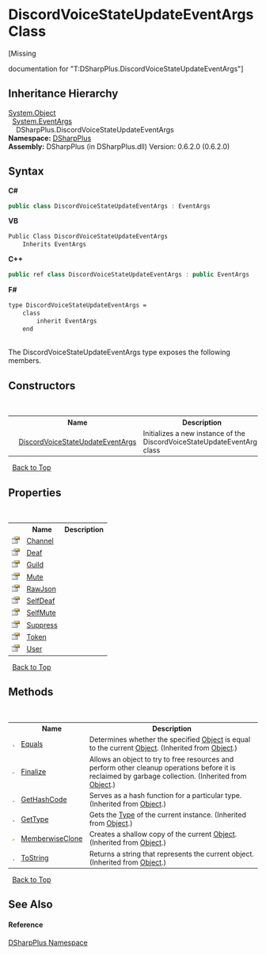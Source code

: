 # DiscordVoiceStateUpdateEventArgs Class
 

\[Missing <summary> documentation for "T:DSharpPlus.DiscordVoiceStateUpdateEventArgs"\]


## Inheritance Hierarchy
<a href="http://msdn2.microsoft.com/en-us/library/e5kfa45b" target="_blank">System.Object</a><br />&nbsp;&nbsp;<a href="http://msdn2.microsoft.com/en-us/library/118wxtk3" target="_blank">System.EventArgs</a><br />&nbsp;&nbsp;&nbsp;&nbsp;DSharpPlus.DiscordVoiceStateUpdateEventArgs<br />
**Namespace:**&nbsp;<a href="503971eb-de5e-a570-9922-de9500a9b1cc">DSharpPlus</a><br />**Assembly:**&nbsp;DSharpPlus (in DSharpPlus.dll) Version: 0.6.2.0 (0.6.2.0)

## Syntax

**C#**<br />
``` C#
public class DiscordVoiceStateUpdateEventArgs : EventArgs
```

**VB**<br />
``` VB
Public Class DiscordVoiceStateUpdateEventArgs
	Inherits EventArgs
```

**C++**<br />
``` C++
public ref class DiscordVoiceStateUpdateEventArgs : public EventArgs
```

**F#**<br />
``` F#
type DiscordVoiceStateUpdateEventArgs =  
    class
        inherit EventArgs
    end
```

<br />
The DiscordVoiceStateUpdateEventArgs type exposes the following members.


## Constructors
&nbsp;<table><tr><th></th><th>Name</th><th>Description</th></tr><tr><td>![Public method](media/pubmethod.gif "Public method")</td><td><a href="2dffe7c5-1e55-1642-5d3a-8098e7e439ca">DiscordVoiceStateUpdateEventArgs</a></td><td>
Initializes a new instance of the DiscordVoiceStateUpdateEventArgs class</td></tr></table>&nbsp;
<a href="#discordvoicestateupdateeventargs-class">Back to Top</a>

## Properties
&nbsp;<table><tr><th></th><th>Name</th><th>Description</th></tr><tr><td>![Public property](media/pubproperty.gif "Public property")</td><td><a href="100bd7ce-db68-f04b-b5d0-0ed4d25bbf15">Channel</a></td><td /></tr><tr><td>![Public property](media/pubproperty.gif "Public property")</td><td><a href="f4edef91-8197-3d5f-c5ca-ba1820d96900">Deaf</a></td><td /></tr><tr><td>![Public property](media/pubproperty.gif "Public property")</td><td><a href="88119494-4826-0fb9-cc86-026411a8d0e5">Guild</a></td><td /></tr><tr><td>![Public property](media/pubproperty.gif "Public property")</td><td><a href="b6db6bdb-1225-023e-5ec0-2d5854ff0564">Mute</a></td><td /></tr><tr><td>![Public property](media/pubproperty.gif "Public property")</td><td><a href="256660e0-d4c6-8537-5ae7-20cb258a76b4">RawJson</a></td><td /></tr><tr><td>![Public property](media/pubproperty.gif "Public property")</td><td><a href="7c80c00a-d67e-6ec7-bb72-8fd916f2df4a">SelfDeaf</a></td><td /></tr><tr><td>![Public property](media/pubproperty.gif "Public property")</td><td><a href="9ed0542f-46d0-e0ba-abab-1c7bca2599a7">SelfMute</a></td><td /></tr><tr><td>![Public property](media/pubproperty.gif "Public property")</td><td><a href="f5cb54e0-aa79-4a2a-6f73-019afb7ace89">Suppress</a></td><td /></tr><tr><td>![Public property](media/pubproperty.gif "Public property")</td><td><a href="ec3fa5a2-b7b6-a6ce-91a3-b4732d9cac57">Token</a></td><td /></tr><tr><td>![Public property](media/pubproperty.gif "Public property")</td><td><a href="71305c0e-4fca-a556-6b5c-3bac57724c9e">User</a></td><td /></tr></table>&nbsp;
<a href="#discordvoicestateupdateeventargs-class">Back to Top</a>

## Methods
&nbsp;<table><tr><th></th><th>Name</th><th>Description</th></tr><tr><td>![Public method](media/pubmethod.gif "Public method")</td><td><a href="http://msdn2.microsoft.com/en-us/library/bsc2ak47" target="_blank">Equals</a></td><td>
Determines whether the specified <a href="http://msdn2.microsoft.com/en-us/library/e5kfa45b" target="_blank">Object</a> is equal to the current <a href="http://msdn2.microsoft.com/en-us/library/e5kfa45b" target="_blank">Object</a>.
 (Inherited from <a href="http://msdn2.microsoft.com/en-us/library/e5kfa45b" target="_blank">Object</a>.)</td></tr><tr><td>![Protected method](media/protmethod.gif "Protected method")</td><td><a href="http://msdn2.microsoft.com/en-us/library/4k87zsw7" target="_blank">Finalize</a></td><td>
Allows an object to try to free resources and perform other cleanup operations before it is reclaimed by garbage collection.
 (Inherited from <a href="http://msdn2.microsoft.com/en-us/library/e5kfa45b" target="_blank">Object</a>.)</td></tr><tr><td>![Public method](media/pubmethod.gif "Public method")</td><td><a href="http://msdn2.microsoft.com/en-us/library/zdee4b3y" target="_blank">GetHashCode</a></td><td>
Serves as a hash function for a particular type.
 (Inherited from <a href="http://msdn2.microsoft.com/en-us/library/e5kfa45b" target="_blank">Object</a>.)</td></tr><tr><td>![Public method](media/pubmethod.gif "Public method")</td><td><a href="http://msdn2.microsoft.com/en-us/library/dfwy45w9" target="_blank">GetType</a></td><td>
Gets the <a href="http://msdn2.microsoft.com/en-us/library/42892f65" target="_blank">Type</a> of the current instance.
 (Inherited from <a href="http://msdn2.microsoft.com/en-us/library/e5kfa45b" target="_blank">Object</a>.)</td></tr><tr><td>![Protected method](media/protmethod.gif "Protected method")</td><td><a href="http://msdn2.microsoft.com/en-us/library/57ctke0a" target="_blank">MemberwiseClone</a></td><td>
Creates a shallow copy of the current <a href="http://msdn2.microsoft.com/en-us/library/e5kfa45b" target="_blank">Object</a>.
 (Inherited from <a href="http://msdn2.microsoft.com/en-us/library/e5kfa45b" target="_blank">Object</a>.)</td></tr><tr><td>![Public method](media/pubmethod.gif "Public method")</td><td><a href="http://msdn2.microsoft.com/en-us/library/7bxwbwt2" target="_blank">ToString</a></td><td>
Returns a string that represents the current object.
 (Inherited from <a href="http://msdn2.microsoft.com/en-us/library/e5kfa45b" target="_blank">Object</a>.)</td></tr></table>&nbsp;
<a href="#discordvoicestateupdateeventargs-class">Back to Top</a>

## See Also


#### Reference
<a href="503971eb-de5e-a570-9922-de9500a9b1cc">DSharpPlus Namespace</a><br />